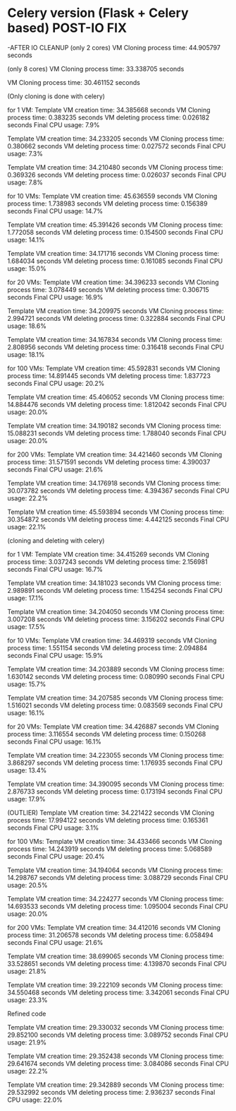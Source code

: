 # Celery version (Flask + Celery based) POST-IO FIX

-AFTER IO CLEANUP
(only 2 cores)
VM Cloning process time: 44.905797 seconds

(only 8 cores)
VM Cloning process time: 33.338705 seconds

VM Cloning process time: 30.461152 seconds

(Only cloning is done with celery)

for 1 VM:
Template VM creation time: 34.385668 seconds
VM Cloning process time: 0.383235 seconds
VM deleting process time: 0.026182 seconds
Final CPU usage: 7.9%

Template VM creation time: 34.233205 seconds
VM Cloning process time: 0.380662 seconds
VM deleting process time: 0.027572 seconds
Final CPU usage: 7.3%

Template VM creation time: 34.210480 seconds
VM Cloning process time: 0.369326 seconds
VM deleting process time: 0.026037 seconds
Final CPU usage: 7.8%


for 10 VMs:
Template VM creation time: 45.636559 seconds
VM Cloning process time: 1.738983 seconds
VM deleting process time: 0.156389 seconds
Final CPU usage: 14.7%

Template VM creation time: 45.391426 seconds
VM Cloning process time: 1.772058 seconds
VM deleting process time: 0.154500 seconds
Final CPU usage: 14.1%

Template VM creation time: 34.171716 seconds
VM Cloning process time: 1.684034 seconds
VM deleting process time: 0.161085 seconds
Final CPU usage: 15.0%


for 20 VMs:
Template VM creation time: 34.396233 seconds
VM Cloning process time: 3.078449 seconds
VM deleting process time: 0.306715 seconds
Final CPU usage: 16.9%

Template VM creation time: 34.209975 seconds
VM Cloning process time: 2.994721 seconds
VM deleting process time: 0.322884 seconds
Final CPU usage: 18.6%

Template VM creation time: 34.167834 seconds
VM Cloning process time: 2.808956 seconds
VM deleting process time: 0.316418 seconds
Final CPU usage: 18.1%


for 100 VMs:
Template VM creation time: 45.592831 seconds
VM Cloning process time: 14.891445 seconds
VM deleting process time: 1.837723 seconds
Final CPU usage: 20.2%

Template VM creation time: 45.406052 seconds
VM Cloning process time: 14.884476 seconds
VM deleting process time: 1.812042 seconds
Final CPU usage: 20.0%

Template VM creation time: 34.190182 seconds
VM Cloning process time: 15.088231 seconds
VM deleting process time: 1.788040 seconds
Final CPU usage: 20.0%


for 200 VMs:
Template VM creation time: 34.421460 seconds
VM Cloning process time: 31.571591 seconds
VM deleting process time: 4.390037 seconds
Final CPU usage: 21.6%

Template VM creation time: 34.176918 seconds
VM Cloning process time: 30.073782 seconds
VM deleting process time: 4.394367 seconds
Final CPU usage: 22.2%

Template VM creation time: 45.593894 seconds
VM Cloning process time: 30.354872 seconds
VM deleting process time: 4.442125 seconds
Final CPU usage: 22.1%


(cloning and deleting with celery)

for 1 VM:
Template VM creation time: 34.415269 seconds
VM Cloning process time: 3.037243 seconds
VM deleting process time: 2.156981 seconds
Final CPU usage: 16.7%

Template VM creation time: 34.181023 seconds
VM Cloning process time: 2.989891 seconds
VM deleting process time: 1.154254 seconds
Final CPU usage: 17.1%

Template VM creation time: 34.204050 seconds
VM Cloning process time: 3.007208 seconds
VM deleting process time: 3.156202 seconds
Final CPU usage: 17.5%

for 10 VMs:
Template VM creation time: 34.469319 seconds
VM Cloning process time: 1.551154 seconds
VM deleting process time: 2.094884 seconds
Final CPU usage: 15.9%

Template VM creation time: 34.203889 seconds
VM Cloning process time: 1.630142 seconds
VM deleting process time: 0.080990 seconds
Final CPU usage: 15.7%

Template VM creation time: 34.207585 seconds
VM Cloning process time: 1.516021 seconds
VM deleting process time: 0.083569 seconds
Final CPU usage: 16.1%


for 20 VMs:
Template VM creation time: 34.426887 seconds
VM Cloning process time: 3.116554 seconds
VM deleting process time: 0.150268 seconds
Final CPU usage: 16.1%

Template VM creation time: 34.223055 seconds
VM Cloning process time: 3.868297 seconds
VM deleting process time: 1.176935 seconds
Final CPU usage: 13.4%

Template VM creation time: 34.390095 seconds
VM Cloning process time: 2.876733 seconds
VM deleting process time: 0.173194 seconds
Final CPU usage: 17.9%

(OUTLIER)
Template VM creation time: 34.221422 seconds
VM Cloning process time: 17.994122 seconds
VM deleting process time: 0.165361 seconds
Final CPU usage: 3.1%


for 100 VMs:
Template VM creation time: 34.433466 seconds
VM Cloning process time: 14.243919 seconds
VM deleting process time: 5.068589 seconds
Final CPU usage: 20.4%

Template VM creation time: 34.194064 seconds
VM Cloning process time: 14.298767 seconds
VM deleting process time: 3.088729 seconds
Final CPU usage: 20.5%

Template VM creation time: 34.224277 seconds
VM Cloning process time: 14.693533 seconds
VM deleting process time: 1.095004 seconds
Final CPU usage: 20.0%


for 200 VMs:
Template VM creation time: 34.412016 seconds
VM Cloning process time: 31.206578 seconds
VM deleting process time: 6.058494 seconds
Final CPU usage: 21.6%

Template VM creation time: 38.699065 seconds
VM Cloning process time: 33.528651 seconds
VM deleting process time: 4.139870 seconds
Final CPU usage: 21.8%

Template VM creation time: 39.222109 seconds
VM Cloning process time: 34.550468 seconds
VM deleting process time: 3.342061 seconds
Final CPU usage: 23.3%

Refined code 

Template VM creation time: 29.330032 seconds
VM Cloning process time: 29.852100 seconds
VM deleting process time: 3.089752 seconds
Final CPU usage: 21.9%

Template VM creation time: 29.352438 seconds
VM Cloning process time: 29.641674 seconds
VM deleting process time: 3.084086 seconds
Final CPU usage: 22.2%

Template VM creation time: 29.342889 seconds
VM Cloning process time: 29.532992 seconds
VM deleting process time: 2.936237 seconds
Final CPU usage: 22.0%

